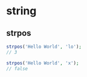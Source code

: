 # string

## strpos

```php
strpos('Hello World', 'lo');
// 3

strpos('Hello World', 'x');
// false
```

